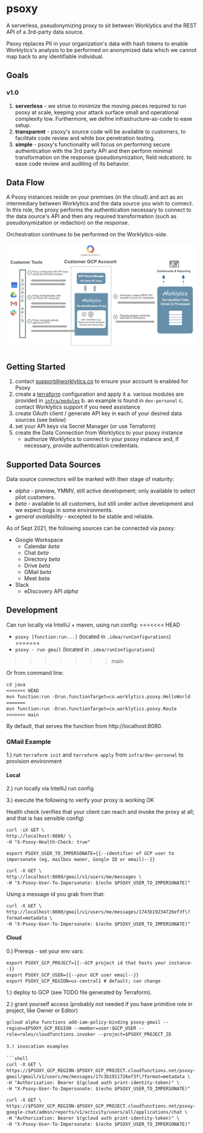 # psoxy
A serverless, pseudonymizing proxy to sit between Worklytics and the REST API of a 3rd-party data
source.

Psoxy replaces PII in your organization's data with hash tokens to enable Worklytics's analysis to
be performed on anonymized data which we cannot map back to any identifiable individual.


## Goals

### v1.0
  1. **serverless** - we strive to minimize the moving pieces required to run psoxy at scale, keeping
     your attack surface small and operational complexity low. Furthermore, we define
     infrastructure-as-code to ease setup.
  2. **transparent** - psoxy's source code will be available to customers, to facilitate code review
     and white box penetration testing.
  3. **simple** - psoxy's functionality will focus on performing secure authentication with the 3rd
     party API and then perform minimal transformation on the response (pseudonymization, field
     redcation). to ease code review and auditing of its behavior.

## Data Flow

A Psoxy instances reside on your premises (in the cloud) and act as an intermediary between
Worklytics and the data source you wish to connect.  In this role, the proxy performs the
authentication necessary to connect to the data source's API and then any required transformation
(such as pseudonymization or redaction) on the response.

Orchestration continues to be performed on the Worklytics-side.

![proxy illustration](docs/proxy-illustration.png)


## Getting Started

  1. contact support@worklytics.co to ensure your account is enabled for Psoxy
  2. create a [terraform](https://www.terraform.io/) configuration and apply it
     a. various modules are provided in [`infra/modules`](/infra/modules)
     b. an example is found in `dev-personal`
     c. contact Worklytics support if you need assistance
  3. create OAuth client / generate API key in each of your desired data sources (see below)
  4. set your API keys via Secret Manager (or use Terraform)
  5. create the Data Connection from Worklytics to your psoxy instance
      - authorize Worklytics to connect to your psoxy instance and, if necessary, provide authentication credentials.

## Supported Data Sources
Data source connectors will be marked with their stage of maturity:
  * *alpha* - preview, YMMV, still active development; only available to select pilot customers.
  * *beta* - available to all customers, but still under active development and we expect bugs in some environments.
  * *general availability* - excepted to be stable and reliable.

As of Sept 2021, the following sources can be connected via psoxy:
  * Google Workspace
    * Calendar *beta*
    * Chat *beta*
    * Directory *beta*
    * Drive *beta*
    * GMail *beta*
    * Meet *beta*
  * Slack
    * eDiscovery API *alpha*

## Development

Can run locally via IntelliJ + maven, using run config:
<<<<<<< HEAD
  - `psoxy [function:run...]` (located in `.idea/runConfigurations`)
=======
  - `psoxy - run gmail`  (located in `.idea/runConfigurations`)
>>>>>>> main

Or from command line:

```shell
cd java
<<<<<<< HEAD
mvn function:run -Drun.functionTarget=co.worklytics.psoxy.HelloWorld
=======
mvn function:run -Drun.functionTarget=co.worklytics.psoxy.Route
>>>>>>> main
```

By default, that serves the function from http://localhost:8080.


### GMail Example

1.) run `terraform init` and `terraform apply` from `infra/dev-personal` to provision environment

#### Local
2.) run locally via IntelliJ run config

3.) execute the following to verify your proxy is working OK

Health check (verifies that your client can reach and invoke the proxy at all; and that is has sensible config)
```shell
curl -iX GET \
http://localhost:8080/ \
-H "X-Psoxy-Health-Check: true"
```

```shell
export PSOXY_USER_TO_IMPERSONATE={{--identifier of GCP user to impersonate (eg, mailbox owner, Google ID or email)--}}
```

```shell
curl -X GET \
http://localhost:8080/gmail/v1/users/me/messages \
-H "X-Psoxy-User-To-Impersonate: $(echo $PSOXY_USER_TO_IMPERSONATE)"
```

Using a message id you grab from that:
```shell
curl -X GET \
http://localhost:8080/gmail/v1/users/me/messages/1743b19234726ef3f\?format=metadata \
-H "X-Psoxy-User-To-Impersonate: $(echo $PSOXY_USER_TO_IMPERSONATE)"
```

#### Cloud

0.) Prereqs - set your env vars:
```shell
export PSOXY_GCP_PROJECT={{--GCP project id that hosts your instance--}}
export PSOXY_GCP_USER={{--your GCP user email--}}
export PSOXY_GCP_REGION=us-central1 # default; can change
```

1.) deploy to GCP (see TODO file generated by Terraform).

2.) grant yourself access (probably not needed if you have primitive role in project, like Owner or
Editor)
```shell
gcloud alpha functions add-iam-policy-binding psoxy-gmail --region=$PSOXY_GCP_REGION --member=user:$GCP_USER --role=roles/cloudfunctions.invoker --project=$PSOXY_PROJECT_ID

3.) invocation examples

```shell
curl -X GET \
https://$PSOXY_GCP_REGION-$PSOXY_GCP_PROJECT.cloudfunctions.net/psoxy-gmail/gmail/v1/users/me/messages/17c3b1911726ef3f\?format=metadata \
-H "Authorization: Bearer $(gcloud auth print-identity-token)" \
-H "X-Psoxy-User-To-Impersonate: $(echo $PSOXY_USER_TO_IMPERSONATE)"
```

```shell
curl -X GET \
https://$PSOXY_GCP_REGION-$PSOXY_GCP_PROJECT.cloudfunctions.net/psoxy-google-chat/admin/reports/v1/activity/users/all/applications/chat \
-H "Authorization: Bearer $(gcloud auth print-identity-token)" \
-H "X-Psoxy-User-To-Impersonate: $(echo $PSOXY_USER_TO_IMPERSONATE)"
```
